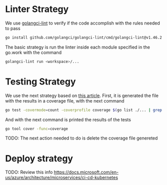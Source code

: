 # Linter Strategy

We use [golangci-lint](https://github.com/golangci/golangci-lint) to verify if the code accomplish with the rules needed to pass

```bash
go install github.com/golangci/golangci-lint/cmd/golangci-lint@v1.46.2
```

The basic strategy is run the linter inside each module specified in the go.work with the command

```bash
golangci-lint run <workspace>/...
```

# Testing Strategy

We use the next strategy based on [this article](https://blog.friendsofgo.tech/posts/tests-coverage-en-go/).
First, it is generated the file with the results in a coverage file, with the next command

```bash
go test -covermode=count -coverprofile coverage $(go list ./... | grep -v /vendor/ | tr '\n' ' ')
```

And with the next command is printed the results of the tests

```bash
go tool cover -func=coverage
```

TODO: The next action needed to do is delete the coverage file genereted

# Deploy strategy

TODO: Review this info https://docs.microsoft.com/en-us/azure/architecture/microservices/ci-cd-kubernetes